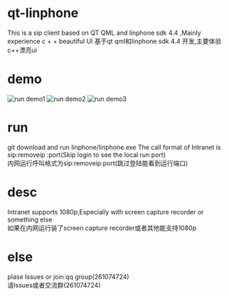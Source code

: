 # qt-linphone  
This is a sip client based on QT QML and linphone sdk 4.4 ,Mainly experience c + + beautiful UI
基于qt qml和linphone sdk 4.4 开发,主要体验c++漂亮ui
  
# demo  
![run demo1](https://github.com/yuexiajiayan/qt-linphone/blob/master/images/1.jpg)
![run demo2](https://github.com/yuexiajiayan/qt-linphone/blob/master/images/2.jpg)
![run demo3](https://github.com/yuexiajiayan/qt-linphone/blob/master/images/3.jpg) 
  
# run   
git download and run linphone/linphone.exe
The call format of Intranet is sip:removeip :port(Skip login to see the local run port)   
内网运行呼叫格式为sip:removeip:port(跳过登陆能看到运行端口)
   
# desc  
Intranet supports 1080p,Especially with screen capture recorder or something else  
如果在内网运行装了screen capture recorder或者其他能支持1080p  
  
# else    
plase  Issues or join qq group(261074724)  
请Issues或者交流群(261074724)  





